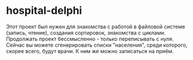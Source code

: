 # hospital-delphi
Этот проект был нужен для знакомства с работой в файловой системе (запись, чтение), создания сортировок, знакомства с циклами.
Продолжать проект бессмысленно - только переписывать с нуля.
Сейчас вы можете сгенерировать списки "населения", среди которого, скорее всего, будут врачи. К ним же можно записаться на приём.
